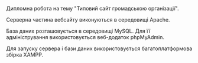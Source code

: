 Дипломна робота на тему "Типовий сайт громадською організації".

Серверна частина вебсайту виконуються в середовищі Apache.

База даних розташовується в середовищі MySQL. Для її адміністрування використовується веб-додаток phpMyAdmin.

Для запуску сервера і бази даних використовується багатоплатформова збірка XAMPP.
